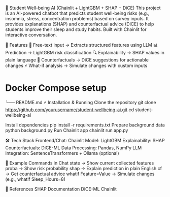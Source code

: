 🧠 Student Well-being AI (Chainlit + LightGBM + SHAP + DiCE)
This project is an AI-powered chatbot that predicts student well-being risks (e.g., insomnia, stress, concentration problems) based on survey inputs. It provides explanations (SHAP) and counterfactual advice (DiCE) to help students improve their sleep and study habits. Built with Chainlit for interactive conversation.

🚀 Features
📝 Free-text input → Extracts structured features using LLM
📊 Prediction → LightGBM risk classification
🔍 Explainability → SHAP values in plain language
🔄 Counterfactuals → DiCE suggestions for actionable changes
⚡ What-if analysis → Simulate changes with custom inputs

# Docker Compose setup
└── README.md
⚡ Installation & Running
Clone the repository
git clone https://github.com/yourusername/student-wellbeing-ai.git
cd student-wellbeing-ai

Install dependencies
pip install -r requirements.txt
Prepare background data
python background.py
Run Chainlit app
chainlit run app.py

🛠 Tech Stack
Frontend/Chat: Chainlit
Model: LightGBM
Explainability: SHAP
Counterfactuals: DiCE-ML
Data Processing: Pandas, NumPy
LLM Integration: SentenceTransformers + Ollama (optional)

🧪 Example Commands in Chat
state → Show current collected features
proba → Show risk probability
shap → Explain prediction in plain English
cf → Get counterfactual advice
whatif Feature=Value → Simulate changes (e.g., whatif Sleep_Hours=8)

📖 References
SHAP Documentation
DiCE-ML
Chainlit
